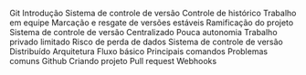 Git
	Introdução
	Sistema de controle de versão
		Controle de histórico
		Trabalho em equipe
		Marcação e resgate de versões estáveis
		Ramificação do projeto
	Sistema de controle de versão Centralizado
		Pouca autonomia
		Trabalho privado limitado
		Risco de perda de dados
	Sistema de controle de versão Distribuído
	Arquitetura
	Fluxo básico
	Principais comandos
	Problemas comuns
Github
	Criando projeto
	Pull request
	Webhooks
	


